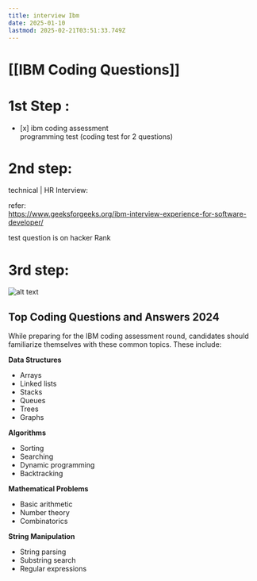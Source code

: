 ```yaml
---
title: interview Ibm
date: 2025-01-10
lastmod: 2025-02-21T03:51:33.749Z
---
```

# \[\[IBM Coding Questions]]

# 1st Step :

* \[x] ibm coding assessment\
  programming test (coding test for 2 questions)

# 2nd step:

technical | HR Interview:

refer:\
https://www.geeksforgeeks.org/ibm-interview-experience-for-software-developer/

test question is on hacker Rank

# 3rd step:

![alt text](/home/yash/geeksdirectory.github.io/static/content/post/interview/Pastedimage20241219190357.png)

## Top Coding Questions and Answers 2024

While preparing for the IBM coding assessment round, candidates should familiarize themselves with these common topics. These include:

**Data Structures**

* Arrays
* Linked lists
* Stacks
* Queues
* Trees
* Graphs

**Algorithms**

* Sorting
* Searching
* Dynamic programming
* Backtracking

**Mathematical Problems**

* Basic arithmetic
* Number theory
* Combinatorics

**String Manipulation**

* String parsing
* Substring search
* Regular expressions
